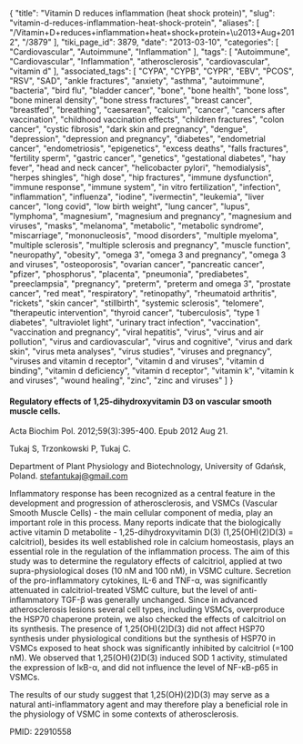 {
    "title": "Vitamin D reduces inflammation (heat shock protein)",
    "slug": "vitamin-d-reduces-inflammation-heat-shock-protein",
    "aliases": [
        "/Vitamin+D+reduces+inflammation+heat+shock+protein+\u2013+Aug+2012",
        "/3879"
    ],
    "tiki_page_id": 3879,
    "date": "2013-03-10",
    "categories": [
        "Cardiovascular",
        "Autoimmune",
        "Inflammation"
    ],
    "tags": [
        "Autoimmune",
        "Cardiovascular",
        "Inflammation",
        "atherosclerosis",
        "cardiovascular",
        "vitamin d"
    ],
    "associated_tags": [
        "CYPA",
        "CYPB",
        "CYPR",
        "EBV",
        "PCOS",
        "RSV",
        "SAD",
        "ankle fractures",
        "anxiety",
        "asthma",
        "autoimmune",
        "bacteria",
        "bird flu",
        "bladder cancer",
        "bone",
        "bone health",
        "bone loss",
        "bone mineral density",
        "bone stress fractures",
        "breast cancer",
        "breastfed",
        "breathing",
        "caesarean",
        "calcium",
        "cancer",
        "cancers after vaccination",
        "childhood vaccination effects",
        "children fractures",
        "colon cancer",
        "cystic fibrosis",
        "dark skin and pregnancy",
        "dengue",
        "depression",
        "depression and pregnancy",
        "diabetes",
        "endometrial cancer",
        "endometriosis",
        "epigenetics",
        "excess deaths",
        "falls fractures",
        "fertility sperm",
        "gastric cancer",
        "genetics",
        "gestational diabetes",
        "hay fever",
        "head and neck cancer",
        "helicobacter pylori",
        "hemodialysis",
        "herpes shingles",
        "high dose",
        "hip fractures",
        "immune dysfunction",
        "immune response",
        "immune system",
        "in vitro fertilization",
        "infection",
        "inflammation",
        "influenza",
        "iodine",
        "ivermectin",
        "leukemia",
        "liver cancer",
        "long covid",
        "low birth weight",
        "lung cancer",
        "lupus",
        "lymphoma",
        "magnesium",
        "magnesium and pregnancy",
        "magnesium and viruses",
        "masks",
        "melanoma",
        "metabolic",
        "metabolic syndrome",
        "miscarriage",
        "mononucleosis",
        "mood disorders",
        "multiple myeloma",
        "multiple sclerosis",
        "multiple sclerosis and pregnancy",
        "muscle function",
        "neuropathy",
        "obesity",
        "omega 3",
        "omega 3 and pregnancy",
        "omega 3 and viruses",
        "osteoporosis",
        "ovarian cancer",
        "pancreatic cancer",
        "pfizer",
        "phosphorus",
        "placenta",
        "pneumonia",
        "prediabetes",
        "preeclampsia",
        "pregnancy",
        "preterm",
        "preterm and omega 3",
        "prostate cancer",
        "red meat",
        "respiratory",
        "retinopathy",
        "rheumatoid arthritis",
        "rickets",
        "skin cancer",
        "stillbirth",
        "systemic sclerosis",
        "telomere",
        "therapeutic intervention",
        "thyroid cancer",
        "tuberculosis",
        "type 1 diabetes",
        "ultraviolet light",
        "urinary tract infection",
        "vaccination",
        "vaccination and pregnancy",
        "viral hepatitis",
        "virus",
        "virus and air pollution",
        "virus and cardiovascular",
        "virus and cognitive",
        "virus and dark skin",
        "virus meta analyses",
        "virus studies",
        "viruses and pregnancy",
        "viruses and vitamin d receptor",
        "vitamin d and viruses",
        "vitamin d binding",
        "vitamin d deficiency",
        "vitamin d receptor",
        "vitamin k",
        "vitamin k and viruses",
        "wound healing",
        "zinc",
        "zinc and viruses"
    ]
}


#### Regulatory effects of 1,25-dihydroxyvitamin D3 on vascular smooth muscle cells.

Acta Biochim Pol. 2012;59(3):395-400. Epub 2012 Aug 21.

Tukaj S, Trzonkowski P, Tukaj C.

Department of Plant Physiology and Biotechnology, University of Gdańsk, Poland. stefantukaj@gmail.com

Inflammatory response has been recognized as a central feature in the development and progression of atherosclerosis, and VSMCs (Vascular Smooth Muscle Cells) - the main cellular component of media, play an important role in this process. Many reports indicate that the biologically active vitamin D metabolite - 1,25-dihydroxyvitamin D(3) (1,25(OH)(2)D(3) = calcitriol), besides its well established role in calcium homeostasis, plays an essential role in the regulation of the inflammation process. The aim of this study was to determine the regulatory effects of calcitriol, applied at two supra-physiological doses (10 nM and 100 nM), in VSMC culture. Secretion of the pro-inflammatory cytokines, IL-6 and TNF-α, was significantly attenuated in calcitriol-treated VSMC culture, but the level of anti-inflammatory TGF-β was generally unchanged. Since in advanced atherosclerosis lesions several cell types, including VSMCs, overproduce the HSP70 chaperone protein, we also checked the effects of calcitriol on its synthesis. The presence of 1,25(OH)(2)D(3) did not affect HSP70 synthesis under physiological conditions but the synthesis of HSP70 in VSMCs exposed to heat shock was significantly inhibited by calcitriol (=100 nM). We observed that 1,25(OH)(2)D(3) induced SOD 1 activity, stimulated the expression of IκB-α, and did not influence the level of NF-κB-p65 in VSMCs. 

The results of our study suggest that 1,25(OH)(2)D(3) may serve as a natural anti-inflammatory agent and may therefore play a beneficial role in the physiology of VSMC in some contexts of atherosclerosis.

PMID:     22910558